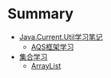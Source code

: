 # Summary

* [Java.Current.Util学习笔记](README.md)
  * [AQS框架学习](aqskuang-jia-xue-xi.md)
* [集合学习](ji-he-xue-xi.md)
  * [ArrayList](ji-he-xue-xi/arraylist.md)


